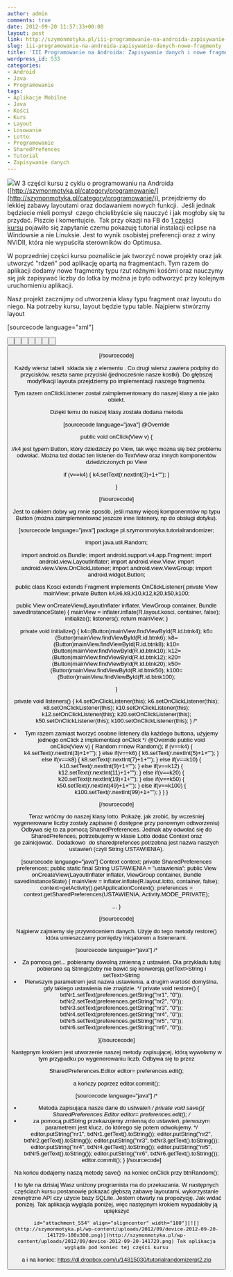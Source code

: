 ```yaml
---
author: admin
comments: true
date: 2012-09-20 11:57:33+00:00
layout: post
link: http://szymonmotyka.pl/iii-programowanie-na-androida-zapisywanie-danych-nowe-fragmenty/
slug: iii-programowanie-na-androida-zapisywanie-danych-nowe-fragmenty
title: 'III Programowanie na Androida: Zapisywanie danych i nowe fragmenty'
wordpress_id: 533
categories:
- Android
- Java
- Programowanie
tags:
- Aplikacje Mobilne
- Java
- Kości
- Kurs
- Layout
- Losowanie
- Lotto
- Programowanie
- SharedPrefences
- Tutorial
- Zapisywanie danych
---
```


[![](http://szymonmotyka.pl/wp-content/uploads/2012/09/kurs3-300x168.jpg)](http://szymonmotyka.pl/wp-content/uploads/2012/09/kurs3.jpg)W 3 części kursu z cyklu o programowaniu na Androida ([http://szymonmotyka.pl/category/programowanie/](http://szymonmotyka.pl/category/programowanie/))  przejdziemy do lekkiej zabawy layoutami oraz dodawaniem nowych funkcji.  Jeśli jednak będziecie mieli pomysł  czego chcielibyście się nauczyć i jak mogłoby się tu przydać. Piszcie i komentujcie.  Tak przy okazji na FB do [1 części kursu](http://szymonmotyka.pl/programowanie-na-androida-instalowanie-rodowiska-eclipse-android-sdk/) pojawiło się zapytanie czemu pokazuję tutorial instalacji eclipse na Windowsie a nie Linuksie. Jest to wynik osobistej preferencji oraz z winy NVIDII, która nie wypuściła sterowników do Optimusa.

W poprzedniej części kursu poznaliście jak tworzyć nowe projekty oraz jak utworzyć "rdzeń" pod aplikację opartą na fragmentach. Tym razem do aplikacji dodamy nowe fragmenty typu rzut różnymi kośćmi oraz nauczymy się jak zapisywać liczby do lotka by można je było odtworzyć przy kolejnym uruchomieniu aplikacji.

<!-- more -->

Nasz projekt zacznijmy od utworzenia klasy typu fragment oraz layoutu do niego. Na potrzeby kursu, layout będzie typu table. Najpierw stwórzmy layout

[sourcecode language="xml"]
<?xml version="1.0" encoding="utf-8"?>
<TableLayout xmlns:android="http://schemas.android.com/apk/res/android"
 android:layout_width="match_parent"
 android:layout_height="match_parent" >

 <TextView
 android:id="@+id/TextView08"
 android:layout_width="match_parent"
 android:layout_height="wrap_content"
 android:background="#0C5687"
 android:text="@string/kosci"
 android:textAppearance="?android:attr/textAppearanceLarge"
 android:textColor="#FFD11C"
 android:textStyle="bold" />

<TableRow
 android:id="@+id/TableRow05"
 android:layout_width="wrap_content"
 android:layout_height="wrap_content"
 android:gravity="center" >

<Button
 android:id="@+id/btnk100"
 android:layout_width="0dp"
 android:layout_height="wrap_content"
 android:layout_weight="1"
 android:padding="20dp"
 android:text="@string/number" />

<Button
 android:id="@+id/btnk50"
 android:layout_width="0dp"
 android:layout_height="wrap_content"
 android:layout_weight="1"
 android:padding="20dp"
 android:text="@string/number" />
 </TableRow>

<TableRow
 android:id="@+id/TableRow06"
 android:layout_width="wrap_content"
 android:layout_height="wrap_content"
 android:gravity="center" >

<TextView
 android:id="@+id/TextView06"
 android:layout_width="wrap_content"
 android:layout_height="wrap_content"
 android:padding="10dp"
 android:text="K100"
 android:textAppearance="?android:attr/textAppearanceMedium" />

<TextView
 android:id="@+id/TextView07"
 android:layout_width="wrap_content"
 android:layout_height="wrap_content"
 android:padding="10dp"
 android:text="K50"
 android:textAppearance="?android:attr/textAppearanceMedium" />
 </TableRow>

<TableRow
 android:id="@+id/TableRow03"
 android:layout_width="wrap_content"
 android:layout_height="wrap_content"
 android:gravity="center" >

<Button
 android:id="@+id/btnk20"
 android:layout_width="0dp"
 android:layout_height="wrap_content"
 android:layout_weight="1"
 android:padding="20dp"
 android:text="@string/number" />

<Button
 android:id="@+id/btnk12"
 android:layout_width="0dp"
 android:layout_height="wrap_content"
 android:layout_weight="1"
 android:padding="20dp"
 android:text="@string/number" />
 </TableRow>

<TableRow
 android:id="@+id/TableRow04"
 android:layout_width="wrap_content"
 android:layout_height="wrap_content"
 android:gravity="center" >

<TextView
 android:id="@+id/TextView04"
 android:layout_width="wrap_content"
 android:layout_height="wrap_content"
 android:padding="10dp"
 android:text="K20"
 android:textAppearance="?android:attr/textAppearanceMedium" />

<TextView
 android:id="@+id/TextView05"
 android:layout_width="wrap_content"
 android:layout_height="wrap_content"
 android:padding="10dp"
 android:text="K12"
 android:textAppearance="?android:attr/textAppearanceMedium" />
 </TableRow>

<TableRow
 android:id="@+id/TableRow02"
 android:layout_width="wrap_content"
 android:layout_height="wrap_content"
 android:gravity="center" >

<Button
 android:id="@+id/btnk10"
 android:layout_width="0dp"
 android:layout_height="wrap_content"
 android:layout_weight="1"
 android:padding="20dp"
 android:text="@string/number" />

<Button
 android:id="@+id/btnk8"
 android:layout_width="0dp"
 android:layout_height="wrap_content"
 android:layout_weight="1"
 android:padding="20dp"
 android:text="@string/number" />
 </TableRow>

<TableRow
 android:id="@+id/TableRow01"
 android:layout_width="wrap_content"
 android:layout_height="wrap_content"
 android:gravity="center" >

<TextView
 android:id="@+id/TextView02"
 android:layout_width="wrap_content"
 android:layout_height="wrap_content"
 android:padding="10dp"
 android:text="K10"
 android:textAppearance="?android:attr/textAppearanceMedium" />

<TextView
 android:id="@+id/TextView01"
 android:layout_width="wrap_content"
 android:layout_height="wrap_content"
 android:padding="10dp"
 android:text="K8"
 android:textAppearance="?android:attr/textAppearanceMedium" />
 </TableRow>

<TableRow
 android:id="@+id/tableRow1"
 android:layout_width="wrap_content"
 android:layout_height="wrap_content"
 android:layout_gravity="center"
 android:gravity="center" >

<Button
 android:id="@+id/btnk6"
 android:layout_width="0dp"
 android:layout_height="wrap_content"
 android:layout_weight="1"
 android:padding="20dp"
 android:text="@string/number" />

<Button
 android:id="@+id/btnk4"
 android:layout_width="0dp"
 android:layout_height="wrap_content"
 android:layout_weight="1"
 android:padding="20dp"
 android:text="@string/number" />
 </TableRow>

<TableRow
 android:id="@+id/tableRow2"
 android:layout_width="wrap_content"
 android:layout_height="wrap_content"
 android:gravity="center" >

<TextView
 android:id="@+id/textView1"
 android:layout_width="wrap_content"
 android:layout_height="wrap_content"
 android:padding="10dp"
 android:text="K6"
 android:textAppearance="?android:attr/textAppearanceMedium" />

<TextView
 android:id="@+id/TextView03"
 android:layout_width="wrap_content"
 android:layout_height="wrap_content"
 android:padding="10dp"
 android:text="K4"
 android:textAppearance="?android:attr/textAppearanceMedium" />
 </TableRow>

</TableLayout>

[/sourcecode]

Każdy wiersz tabeli  składa się z elementu <TableRow> . Co drugi wiersz zawiera podpisy do przycisków, reszta same przyciski (jednocześnie nasze kostki). Do głębszej modyfikacji layouta przejdziemy po implementacji naszego fragmentu.

Tym razem onClickListener został zaimplementowany do naszej klasy a nie jako obiekt.

Dzięki temu do naszej klasy została dodana metoda

[sourcecode language="java"]
@Override

public void onClick(View v) {

//k4 jest typem Button, który dziedziczy po View, tak więc mozna się bez problemu odwołać. Można też dodać ten listener do TextView oraz innych komponentów dziedziczonych po View

if (v==k4)
 {
 k4.setText(r.nextInt(3)+1+"");
 }

}

[/sourcecode]

Jest to całkiem dobry wg mnie sposób, jeśli mamy więcej komponenntów np typu Button (można zaimplementować jeszcze inne listenery, np do obsługi dotyku).

[sourcecode language="java"]
package pl.szymonmotyka.tutorialrandomizer;

import java.util.Random;

import android.os.Bundle;
import android.support.v4.app.Fragment;
import android.view.LayoutInflater;
import android.view.View;
import android.view.View.OnClickListener;
import android.view.ViewGroup;
import android.widget.Button;

public class Kosci extends Fragment implements OnClickListener{
 private View mainView;
 private Button k4,k6,k8,k10,k12,k20,k50,k100;

 public View onCreateView(LayoutInflater inflater, ViewGroup container, Bundle savedInstanceState) {
 mainView = inflater.inflate(R.layout.kosci, container, false);
 initialize();
 listeners();
 return mainView;
}

private void initialize() {
 k4=(Button)mainView.findViewById(R.id.btnk4);
 k6=(Button)mainView.findViewById(R.id.btnk6);
 k8=(Button)mainView.findViewById(R.id.btnk8);
 k10=(Button)mainView.findViewById(R.id.btnk10);
 k12=(Button)mainView.findViewById(R.id.btnk12);
 k20=(Button)mainView.findViewById(R.id.btnk20);
 k50=(Button)mainView.findViewById(R.id.btnk50);
 k100=(Button)mainView.findViewById(R.id.btnk100);

 }

private void listeners() {
 k4.setOnClickListener(this);
 k6.setOnClickListener(this);
 k8.setOnClickListener(this);
 k10.setOnClickListener(this);
 k12.setOnClickListener(this);
 k20.setOnClickListener(this);
 k50.setOnClickListener(this);
 k100.setOnClickListener(this);
 }
 /*
 * Tym razem zamiast tworzyć osobne listenery dla każdego buttona, użyjemy jednego onClick z implementacji onClick
 */
 @Override
 public void onClick(View v) {
 Random r=new Random();
 if (v==k4)
 {
 k4.setText(r.nextInt(3)+1+"");
 }
 else if(v==k6)
 {
 k6.setText(r.nextInt(5)+1+"");
 }
 else if(v==k8)
 {
 k8.setText(r.nextInt(7)+1+"");
 }
 else if(v==k10)
 {
 k10.setText(r.nextInt(9)+1+"");
 }
 else if(v==k12)
 {
 k12.setText(r.nextInt(11)+1+"");
 }
 else if(v==k20)
 {
 k20.setText(r.nextInt(19)+1+"");
 }
 else if(v==k50)
 {
 k50.setText(r.nextInt(49)+1+"");
 }
 else if(v==k100)
 {
 k100.setText(r.nextInt(99)+1+"");
 }
 }
}

[/sourcecode]

Teraz wróćmy do naszej klasy lotto. Pokażę, jak zrobić, by wcześniej wygenerowane liczby zostały zapisane (i dostępne przy ponownym odtworzeniu) Odbywa się to za pomocą SharedPreferences. Jednak aby odwołać się do SharedPrefences, potrzebujemy w klasie Lotto dodać Context oraz go zainicjować.  Dodatkowo  do sharedprefences potrzebna jest nazwa naszych ustawień (czyli String USTAWIENIA).

[sourcecode language="java"]
Context context;
 private SharedPreferences preferences;
 public static final String USTAWIENIA = "ustawienia";
 public View onCreateView(LayoutInflater inflater, ViewGroup container, Bundle savedInstanceState) {
 mainView = inflater.inflate(R.layout.lotto, container, false);
 context=getActivity().getApplicationContext();
 preferences = context.getSharedPreferences(USTAWIENIA, Activity.MODE_PRIVATE);

... }

[/sourcecode]

Najpierw zajmiemy się przywróceniem danych. Użyję do tego metody restore() która umieszczamy pomiędzy inicjatorem a listenerami.

[sourcecode language="java"]
/*
 * Za pomocą get... pobieramy dowolną zmienną z ustawień. Dla przykładu tutaj pobierane są Stringi(żeby nie bawić się konwersją getText>String i setText>String
 * Pierwszym parametrem jest nazwa ustawienia, a drugim wartość domyślna, gdy takiego ustawienia nie znajdzie.
 */
 private void restore() {
 txtNr1.setText(preferences.getString("nr1", "0"));
 txtNr2.setText(preferences.getString("nr2", "0"));
 txtNr3.setText(preferences.getString("nr3", "0"));
 txtNr4.setText(preferences.getString("nr4", "0"));
 txtNr5.setText(preferences.getString("nr5", "0"));
 txtNr6.setText(preferences.getString("nr6", "0"));

}[/sourcecode]

Następnym krokiem jest utworzenie naszej metody zapisującej, którą wywołamy w tym przypadku po wygenerowaniu liczb. Odbywa się to przez

SharedPreferences.Editor editor= preferences.edit();

a kończy poprzez editor.commit();

[sourcecode language="java"]
/*
 * Metoda zapisująca nasze dane do ustwaień
 */
 private void save(){
 SharedPreferences.Editor editor= preferences.edit();
 /*
 * za pomocą putString przekazujemy zmienną do ustawień, pierwszym parametrem jest klucz, do którego się potem odwołujemy.
 */
 editor.putString("nr1", txtNr1.getText().toString());
 editor.putString("nr2", txtNr2.getText().toString());
 editor.putString("nr3", txtNr3.getText().toString());
 editor.putString("nr4", txtNr4.getText().toString());
 editor.putString("nr5", txtNr5.getText().toString());
 editor.putString("nr6", txtNr6.getText().toString());
 editor.commit();
 }
[/sourcecode]

Na końcu dodajemy naszą metodę save()  na koniec onClick przy btnRandom();

I to tyle na dzisiaj Wasz uniżony programista ma do przekazania. W następnych częściach kursu postanowię pokazać głębszą zabawę layoutami, wykorzystanie zewnętrzne API czy użycie bazy SQLite. Jestem otwarty na propozycję. Jak widać poniżej. Tak aplikacja wygląda poniżej, więc następnym krokiem wypadałoby ją upiększyć

```id="attachment_554" align="aligncenter" width="180"][![](http://szymonmotyka.pl/wp-content/uploads/2012/09/device-2012-09-20-141729-180x300.png)](http://szymonmotyka.pl/wp-content/uploads/2012/09/device-2012-09-20-141729.png) Tak aplikacja wygląda pod koniec tej części kursu```

a i na koniec: https://dl.dropbox.com/u/14815030/tutorialrandomizerpt2.zip
